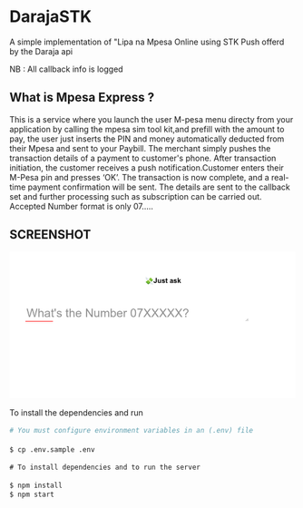 # DarajaSTK
A simple implementation of "Lipa na Mpesa Online using STK Push offerd by the Daraja api

NB : All callback info is logged 

## What is Mpesa Express ?
This is a service where you launch the user M-pesa menu directy from your application by calling the mpesa sim tool kit,and prefill with the amount to pay, the user just inserts the PIN and money automatically deducted from their Mpesa and sent to your Paybill. The merchant simply pushes the transaction details of a payment to customer's phone. After transaction initiation, the customer receives a push notification.Customer enters their M-Pesa pin and presses ‘OK’. The transaction is now complete, and a real-time payment confirmation will be sent. The details are sent to the callback set and further processing such as subscription can be carried out.
Accepted Number format is only 07.....

## SCREENSHOT
![Form ScreenShot](https://raw.githubusercontent.com/CreamyMilk/DarajaSTK/master/Form%20For%20STK%20PUSH.png "Screenshot")


To install the dependencies and run 


```python
# You must configure environment variables in an (.env) file

$ cp .env.sample .env
```

```shell
# To install dependencies and to run the server

$ npm install 
$ npm start 
```
